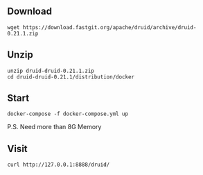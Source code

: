 ## Download

```
wget https://download.fastgit.org/apache/druid/archive/druid-0.21.1.zip
```

## Unzip

```
unzip druid-druid-0.21.1.zip
cd druid-druid-0.21.1/distribution/docker
```

## Start

```
docker-compose -f docker-compose.yml up
```

P.S. Need more than 8G Memory

## Visit

```
curl http://127.0.0.1:8888/druid/
```